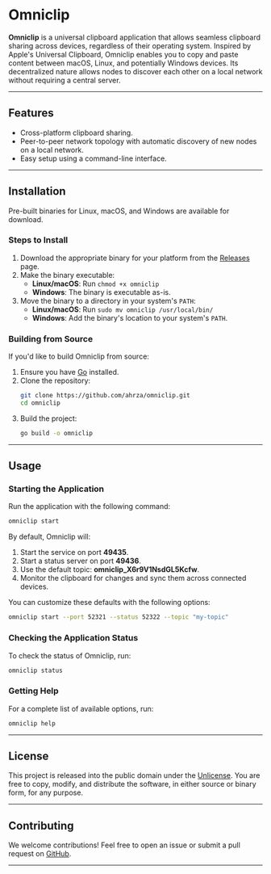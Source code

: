 
# Omniclip

**Omniclip** is a universal clipboard application that allows seamless clipboard sharing across devices, regardless of their operating system. Inspired by Apple's Universal Clipboard, Omniclip enables you to copy and paste content between macOS, Linux, and potentially Windows devices. Its decentralized nature allows nodes to discover each other on a local network without requiring a central server.

---

## Features

- Cross-platform clipboard sharing.
- Peer-to-peer network topology with automatic discovery of new nodes on a local network.
- Easy setup using a command-line interface.

---

## Installation

Pre-built binaries for Linux, macOS, and Windows are available for download.

### Steps to Install

1. Download the appropriate binary for your platform from the [Releases](https://github.com/ahrza/omniclip/releases) page.
2. Make the binary executable:
    - **Linux/macOS**: Run `chmod +x omniclip`
    - **Windows**: The binary is executable as-is.
3. Move the binary to a directory in your system's `PATH`:
    - **Linux/macOS**: Run `sudo mv omniclip /usr/local/bin/`
    - **Windows**: Add the binary's location to your system's `PATH`.

### Building from Source

If you'd like to build Omniclip from source:

1. Ensure you have [Go](https://golang.org/dl/) installed.
2. Clone the repository:
   ```bash
   git clone https://github.com/ahrza/omniclip.git
   cd omniclip
   ```
3. Build the project:
   ```bash
   go build -o omniclip
   ```

---

## Usage

### Starting the Application

Run the application with the following command:
   ```bash
   omniclip start
   ```

By default, Omniclip will:
1. Start the service on port **49435**.
2. Start a status server on port **49436**.
3. Use the default topic: **omniclip_X6r9V1NsdGL5Kcfw**.
4. Monitor the clipboard for changes and sync them across connected devices.

You can customize these defaults with the following options:
   ```bash
   omniclip start --port 52321 --status 52322 --topic "my-topic"
   ```

### Checking the Application Status

To check the status of Omniclip, run:
   ```bash
   omniclip status
   ```

### Getting Help

For a complete list of available options, run:
   ```bash
   omniclip help
   ```

---

## License

This project is released into the public domain under the [Unlicense](LICENSE). You are free to copy, modify, and distribute the software, in either source or binary form, for any purpose.

---

## Contributing

We welcome contributions! Feel free to open an issue or submit a pull request on [GitHub](https://github.com/ahrza/omniclip).

---
